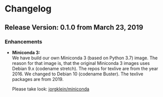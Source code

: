# Changelog

## Release Version: 0.1.0 from March 23, 2019

### Enhancements

- **Miniconda 3:**  
    We have build our own Miniconda 3 (based on Python 3.7) image. The reason
    for that image is, that the original Miniconda 3 images uses Debian 9.x
    (codename stretch). The repos for texlive are from the year 2016. We changed
    to Debian 10 (codename Buster). The  texlive packages are from 2019.

    Please take look: [jorgklein/miniconda][1]

[1]: https://hub.docker.com/r/joergklein/miniconda


